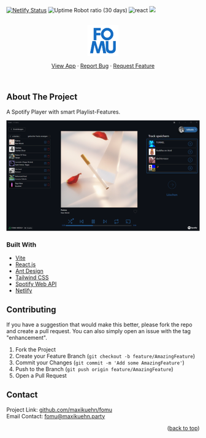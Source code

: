 [![Netlify Status](https://api.netlify.com/api/v1/badges/2af211c4-3e94-4376-b8e3-a7b2feee9ae0/deploy-status)](https://app.netlify.com/sites/fomu/deploys)
![Uptime Robot ratio (30 days)](https://img.shields.io/uptimerobot/ratio/m794710117-9e87358e10972fa98b771739?label=uptime%2030%20days)
![react](https://img.shields.io/badge/React.js-18.2-blue)
[![](https://tokei.rs/b1/github/maxikuehn/fomu?label=Lines%20of%20code&style=flat)](https://github.com/maxikuehn/fomu)

<div id="top"></div>

<!-- PROJECT LOGO -->
<br />
<div align="center">
  <a href="https://github.com/maxikuehn/fomu">
    <img src="fomu-icon.png" alt="Logo" width="80" height="80">
  </a>

  <p align="center">
    <a href="https://fomu.maxikuehn.party">View App</a>
    ·
    <a href="https://github.com/maxikuehn/fomu/issues">Report Bug</a>
    ·
    <a href="https://github.com/maxikuehn/fomu/issues">Request Feature</a>
  </p>
  <br />
</div>

## About The Project

A Spotify Player with smart Playlist-Features.

![](player.png)

### Built With

- [Vite](https://vitejs.dev/)
- [React.js](https://react.dev/)
- [Ant Design](https://ant.design/)
- [Tailwind CSS](https://tailwindcss.com/)
- [Spotify Web API](https://developer.spotify.com/documentation/web-api/)
- [Netlify](https://www.netlify.com/)

## Contributing

If you have a suggestion that would make this better, please fork the repo and create a pull request. You can also simply open an issue with the tag "enhancement".

1. Fork the Project
2. Create your Feature Branch (`git checkout -b feature/AmazingFeature`)
3. Commit your Changes (`git commit -m 'Add some AmazingFeature'`)
4. Push to the Branch (`git push origin feature/AmazingFeature`)
5. Open a Pull Request

## Contact

Project Link: [github.com/maxikuehn/fomu](https://github.com/maxikuehn/fomu)  
Email Contact: [fomu@maxikuehn.party](mailto:fomu@maxikuehn.party)

<p align="right">(<a href="#top">back to top</a>)</p>
